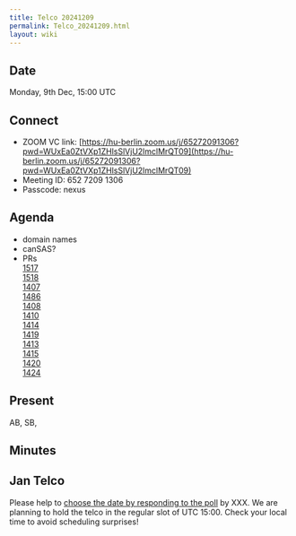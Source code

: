 ```yaml
---
title: Telco 20241209
permalink: Telco_20241209.html
layout: wiki
---
```


Date
----

Monday, 9th Dec, 15:00 UTC


Connect
-------
* ZOOM VC link: [https://hu-berlin.zoom.us/j/65272091306?pwd=WUxEa0ZtVXp1ZHlsSlVjU2lmclMrQT09](https://hu-berlin.zoom.us/j/65272091306?pwd=WUxEa0ZtVXp1ZHlsSlVjU2lmclMrQT09)
* Meeting ID: 652 7209 1306
* Passcode: nexus

Agenda
------
* domain names
* canSAS?
* PRs  
[1517](https://github.com/nexusformat/definitions/pull/1517)  
[1518](https://github.com/nexusformat/definitions/pull/1518)  
[1407](https://github.com/nexusformat/definitions/pull/1407)  
[1486](https://github.com/nexusformat/definitions/pull/1486)  
[1408](https://github.com/nexusformat/definitions/pull/1408)  
[1410](https://github.com/nexusformat/definitions/pull/1410)  
[1414](https://github.com/nexusformat/definitions/pull/1414)  
[1419](https://github.com/nexusformat/definitions/pull/1419)  
[1413](https://github.com/nexusformat/definitions/pull/1413)  
[1415](https://github.com/nexusformat/definitions/pull/1415)  
[1420](https://github.com/nexusformat/definitions/pull/1420)  
[1424](https://github.com/nexusformat/definitions/pull/1424)  


Present
-------
AB, SB, 

Minutes
-------


Jan Telco
--------------

Please help to [choose the date by responding to the poll]() by XXX. We are planning to hold the telco in the regular slot of UTC 15:00. Check your local time to avoid scheduling surprises!
